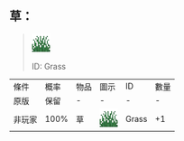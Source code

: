 ## 草：

> <img src="./mc_icon/decorations/grass.png">
>
> ID: Grass

<table>
	<tablebody>
		<tr>
			<td>條件</td>
			<td>概率</td>
			<td>物品</td>
			<td>圖示</td>
			<td>ID</td>
			<td>數量</td>
		</tr>
		<tr>
			<td>原版</td>
			<td>保留</td>
			<td>-</td>
			<td>-</td>
			<td>-</td>
			<td>-</td>
		</tr>
		<tr>
			<td>非玩家</td>
			<td>100%</td>
			<td>草</td>
			<td><img src="./mc_icon/decorations/grass.png"></td>
			<td>Grass</td>
			<td>+1</td>
		</tr>
	</tablebody>
</table>
